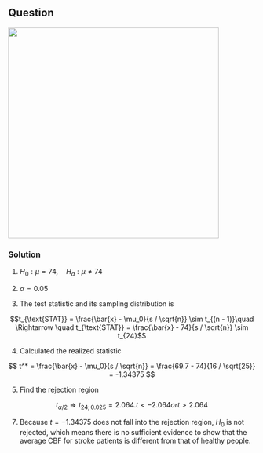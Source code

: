 ## Question
<img width="429" src="https://github.com/user-attachments/assets/b2fa222c-2db5-449e-8a82-f97fbf703569">

### Solution
1. $H_0:\mu = 74, \quad H_a: \mu \neq 74$

2. $\alpha=0.05$  
  
3. The test statistic and its sampling distribution is  

$$t_{\text{STAT}} = \frac{\bar{x} - \mu_0}{s / \sqrt{n}} \sim t_{(n - 1)}\quad \Rightarrow \quad t_{\text{STAT}} = \frac{\bar{x} - 74}{s / \sqrt{n}} \sim t_{24}$$
     
4. Calculated the realized statistic 

$$
t^* = \frac{\bar{x} - \mu_0}{s / \sqrt{n}} = \frac{69.7 - 74}{16 / \sqrt{25}} = -1.34375
$$
     
5. Find the rejection region

$$
t_{\alpha / 2} \Rightarrow t_{24;0.025}=2.064.  
t < -2.064 or t > 2.064
$$
     
7. Because $t = -1.34375$ does not fall into the rejection region, $H_0$ is not rejected, which means there is no sufficient evidence to show that the average CBF for stroke patients is different from that of healthy people.

